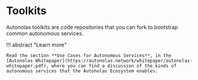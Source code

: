 # Toolkits

Autonolas toolkits are code repositories that you can fork to bootstrap common autonomous services.

!!! abstract "Learn more"

    Read the section **Use Cases for Autonomous Services**, in the [Autonolas Whitepaper](https://autonolas.network/whitepaper/autonolas-whitepaper.pdf), where you can find a discussion of the kinds of autonomous services that the Autonolas Ecosystem enables.
